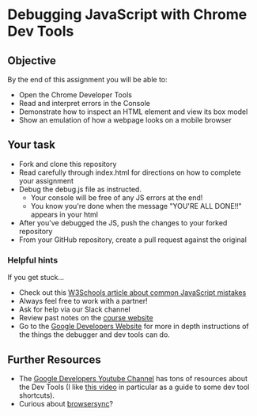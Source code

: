 # Debugging JavaScript with Chrome Dev Tools

## Objective

By the end of this assignment you will be able to:

- Open the Chrome Developer Tools
- Read and interpret errors in the Console
- Demonstrate how to inspect an HTML element and view its box model
- Show an emulation of how a webpage looks on a mobile browser

## Your task

- Fork and clone this repository
- Read carefully through index.html for directions on how to complete your assignment
- Debug the debug.js file as instructed.
  - Your console will be free of any JS errors at the end!
  - You know you're done when the message "YOU'RE ALL DONE!!" appears in your html
- After you've debugged the JS, push the changes to your forked repository
- From your GitHub repository, create a pull request against the original

### Helpful hints

If you get stuck...

- Check out this [W3Schools article about common JavaScript mistakes](http://www.w3schools.com/js/js_mistakes.asp)
- Always feel free to work with a partner!
- Ask for help via our Slack channel
- Review past notes on the [course website](https://gawdiseattle.gitbook.io/wdi/content/)
- Go to the [Google Developers Website](https://developers.google.com/web/tools/chrome-devtools/javascript/) for more in depth instructions of the things the debugger and dev tools can do.

## Further Resources

- The [Google Developers Youtube Channel](https://www.youtube.com/channel/UC_x5XG1OV2P6uZZ5FSM9Ttw) has tons of resources about the Dev Tools (I like [this video](https://www.youtube.com/watch?v=nOEw9iiopwI) in particular as a guide to some dev tool shortcuts).
- Curious about [browsersync](https://www.browsersync.io/)?
